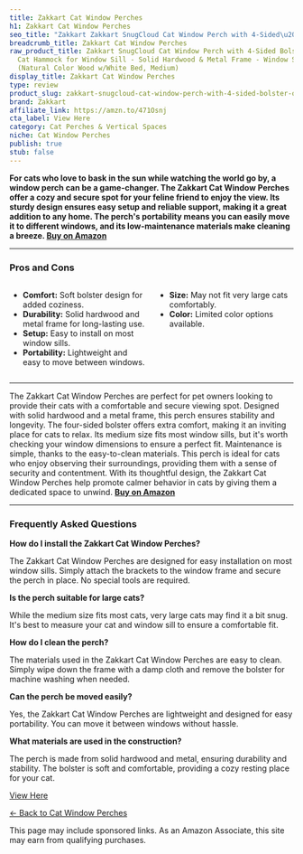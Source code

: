 ```yaml
---
title: Zakkart Cat Window Perches
h1: Zakkart Cat Window Perches
seo_title: "Zakkart Zakkart SnugCloud Cat Window Perch with 4-Sided\u2026"
breadcrumb_title: Zakkart Cat Window Perches
raw_product_title: Zakkart SnugCloud Cat Window Perch with 4-Sided Bolster - Orthopedic
  Cat Hammock for Window Sill - Solid Hardwood & Metal Frame - Window Seat for Pets
  (Natural Color Wood w/White Bed, Medium)
display_title: Zakkart Cat Window Perches
type: review
product_slug: zakkart-snugcloud-cat-window-perch-with-4-sided-bolster-orthopedic-cat-6baf65da
brand: Zakkart
affiliate_link: https://amzn.to/471Osnj
cta_label: View Here
category: Cat Perches & Vertical Spaces
niche: Cat Window Perches
publish: true
stub: false
---
```


<div id="intro" class="full-width">
  <p><strong>For cats who love to bask in the sun while watching the world go by, a window perch can be a game-changer. The Zakkart Cat Window Perches offer a cozy and secure spot for your feline friend to enjoy the view. Its sturdy design ensures easy setup and reliable support, making it a great addition to any home. The perch's portability means you can easily move it to different windows, and its low-maintenance materials make cleaning a breeze. <a href="https://amzn.to/471Osnj" rel="nofollow sponsored noopener" target="_blank"><strong>Buy on Amazon</strong></a></strong></p>
</div>

<hr />
<h3 id="pros-cons">Pros and Cons</h3>
<div class="pc-grid" style="display:grid;grid-template-columns:1fr 1fr;gap:16px;">
  <ul>
    <li><strong>Comfort:</strong> Soft bolster design for added coziness.</li>
    <li><strong>Durability:</strong> Solid hardwood and metal frame for long-lasting use.</li>
    <li><strong>Setup:</strong> Easy to install on most window sills.</li>
    <li><strong>Portability:</strong> Lightweight and easy to move between windows.</li>
  </ul>
  <ul>
    <li><strong>Size:</strong> May not fit very large cats comfortably.</li>
    <li><strong>Color:</strong> Limited color options available.</li>
  </ul>
</div>
<hr />

<div class="full-width">
  <p>The Zakkart Cat Window Perches are perfect for pet owners looking to provide their cats with a comfortable and secure viewing spot. Designed with solid hardwood and a metal frame, this perch ensures stability and longevity. The four-sided bolster offers extra comfort, making it an inviting place for cats to relax. Its medium size fits most window sills, but it's worth checking your window dimensions to ensure a perfect fit. Maintenance is simple, thanks to the easy-to-clean materials. This perch is ideal for cats who enjoy observing their surroundings, providing them with a sense of security and contentment. With its thoughtful design, the Zakkart Cat Window Perches help promote calmer behavior in cats by giving them a dedicated space to unwind. <a href="https://amzn.to/471Osnj" rel="nofollow sponsored noopener" target="_blank"><strong>Buy on Amazon</strong></a></p>
</div>

<hr />
<h3 id="faqs">Frequently Asked Questions</h3>

<p><strong>How do I install the Zakkart Cat Window Perches?</strong></p>
<p>The Zakkart Cat Window Perches are designed for easy installation on most window sills. Simply attach the brackets to the window frame and secure the perch in place. No special tools are required.</p>

<p><strong>Is the perch suitable for large cats?</strong></p>
<p>While the medium size fits most cats, very large cats may find it a bit snug. It's best to measure your cat and window sill to ensure a comfortable fit.</p>

<p><strong>How do I clean the perch?</strong></p>
<p>The materials used in the Zakkart Cat Window Perches are easy to clean. Simply wipe down the frame with a damp cloth and remove the bolster for machine washing when needed.</p>

<p><strong>Can the perch be moved easily?</strong></p>
<p>Yes, the Zakkart Cat Window Perches are lightweight and designed for easy portability. You can move it between windows without hassle.</p>

<p><strong>What materials are used in the construction?</strong></p>
<p>The perch is made from solid hardwood and metal, ensuring durability and stability. The bolster is soft and comfortable, providing a cozy resting place for your cat.</p>
<p><a class="btn" href="https://amzn.to/471Osnj" target="_blank" rel="nofollow sponsored noopener">View Here</a></p>
<p><a href="/roundups/cat-perches-vertical-spaces/cat-window-perches/">← Back to Cat Window Perches</a></p>
<aside class="disclosure">This page may include sponsored links. As an Amazon Associate, this site may earn from qualifying purchases.</aside>
